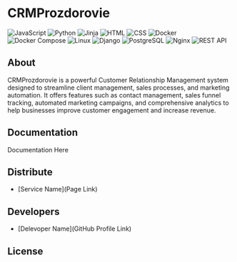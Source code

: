 # CRMProzdorovie

![JavaScript](https://img.shields.io/badge/Code-JavaScript-informational?style=flat&logo=javascript&color=F7DF1E)
![Python](https://img.shields.io/badge/Code-Python-informational?style=flat&logo=python&color=3776AB)
![Jinja](https://img.shields.io/badge/Template-Jinja-informational?style=flat&logo=jinja&logoColor=black&color=white)
![HTML](https://img.shields.io/badge/Code-HTML5-informational?style=flat&logo=html5&color=E34F26)
![CSS](https://img.shields.io/badge/Style-CSS3-informational?style=flat&logo=css3&color=1572B6)
![Docker](https://img.shields.io/badge/Container-Docker-informational?style=flat&logo=docker&color=2496ED)
![Docker Compose](https://img.shields.io/badge/Docker%20Compose-2496ED?style=flat&logo=docker&logoColor=white)
![Linux](https://img.shields.io/badge/System-Linux-informational?style=flat&logo=linux&color=FCC624)
![Django](https://img.shields.io/badge/Framework-Django-informational?style=flat&logo=django&color=092E20)
![PostgreSQL](https://img.shields.io/badge/Database-PostgreSQL-informational?style=flat&logo=postgresql&color=316192)
![Nginx](https://img.shields.io/badge/-NGINX-009639?style=flat&logo=nginx&logoColor=white)
![REST API](https://img.shields.io/badge/API-REST-informational?style=flat&logo=rest-api&color=61DAFB)


## About

CRMProzdorovie is a powerful Customer Relationship Management system designed to streamline client management, sales processes, and marketing automation. It offers features such as contact management, sales funnel tracking, automated marketing campaigns, and comprehensive analytics to help businesses improve customer engagement and increase revenue.

## Documentation

Documentation Here

## Distribute

- [Service Name](Page Link)


## Developers

- [Delevoper Name](GitHub Profile Link)

## License
